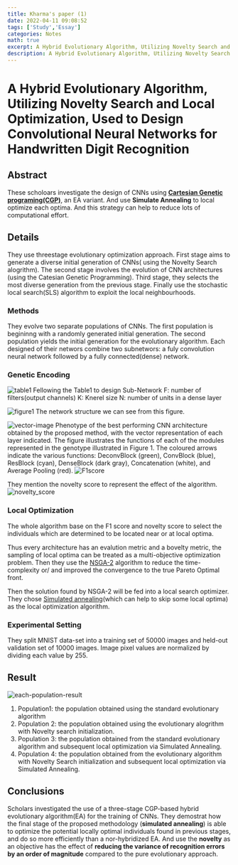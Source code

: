 ```yaml
---
title: Kharma's paper (1)
date: 2022-04-11 09:08:52
tags: ['Study','Essay']
categories: Notes
math: true
excerpt: A Hybrid Evolutionary Algorithm, Utilizing Novelty Search and Local Optimization, Used to Design Convolutional Neural Networks for Handwritten Digit Recognition
description: A Hybrid Evolutionary Algorithm, Utilizing Novelty Search and Local Optimization, Used to Design Convolutional Neural Networks for Handwritten Digit Recognition
---
```

# A Hybrid Evolutionary Algorithm, Utilizing Novelty Search and Local Optimization, Used to Design Convolutional Neural Networks for Handwritten Digit Recognition

## Abstract

These scholoars investigate the design of CNNs using **[Cartesian Genetic programing(CGP)](https://blog.csdn.net/qq_44186838/article/details/109197192)**, an EA variant. And use **Simulate Annealing** to local optimize each optima. And this strategy can help to reduce lots of computational effort.

## Details

They use threestage evolutionary optimization approach. First stage aims to generate a diverse initial generation of CNNs( using the Novelty Search alogrithm). The second stage involves the evolution of CNN architectures (using the Catesian Genetic Programming). Third stage, they selects the most diverse generation from the previous stage. Finally use the stochastic local search(SLS) algorithm to exploit the local neighbourhoods.

### Methods

They evolve two separate populations of CNNs. The first population is begininng with a randomly generated initial generation. The second population yields the initial generation for the evolutionary algorithm. Each designed of their networs combine two subnetwors: a fuly convolution neural network followed by a fully connected(dense) network.

### Genetic Encoding
![table1](https://cdn.jsdelivr.net/gh/waterkingest/image_bed@master/20220411/table1.5m8u6sb1asc0.webp)
Fellowing the Table1 to design Sub-Network F: number of filters(output channels) K: Knerel size N: number of units in a dense layer

![figure1](https://cdn.jsdelivr.net/gh/waterkingest/image_bed@master/20220411/figure1.55v4ye4nkrw0.webp)
The network structure we can see from this figure.

![vector-image](https://cdn.jsdelivr.net/gh/waterkingest/image_bed@master/20220411/vector-image.vwegw63tgog.webp)
Phenotype of the best performing CNN architecture obtained by the proposed method, with the vector representation of each layer indicated. The figure illustrates the functions of each of the modules represented in the genotype illustrated in Figure 1. The coloured arrows indicate the various functions: DeconvBlock (green), ConvBlock (blue), ResBlock (cyan), DenseBlock (dark gray), Concatenation (white), and Average Pooling (red).
![F1score](https://cdn.jsdelivr.net/gh/waterkingest/image_bed@master/20220411/F1score.71l7dhskwz80.webp)

They mention the novelty score to represent the effect of the algorithm.
![novelty_score](https://cdn.jsdelivr.net/gh/waterkingest/image_bed@master/20220411/novelty_score.8rhten8x95g.webp)

### Local Optimization

The whole algorithm base on the F1 score and novelty score to select the individuals which are determined to be located near or at local optima.

Thus every architecture has an evalution metric and a bovelty metric, the sampling of local optima can be treated as a multi-objective optimization problem. Then they use the [NSGA-2](https://zhuanlan.zhihu.com/p/430976806) algorithm to reduce the time-complexity or/ and improved the convergence to the true Pareto Optimal front.

Then the solution found by NSGA-2 will be fed into a local search optimizer. They chose [Simulated annealing](https://blog.csdn.net/qq_44186838/article/details/109270349)(which can help to skip some local optima) as the local optimization algorithm.

### Experimental Setting

They split MNIST data-set into a training set of 50000 images and held-out validation set of 10000 images. Image pixel values are normalized by dividing each value by 255.

## Result

![each-population-result](https://cdn.jsdelivr.net/gh/waterkingest/image_bed@master/20220411/each-population-result.3777z8no7uo0.webp)
1. Population1: the population obtained using the standard evolutionary algorithm
2. Population 2: the population obtained using the evolutionary alogrithm with Novelty search initialization.
3. Population 3: the population obtained from the standard evolutionary algorithm and subsequent local optimization via Simulated Annealing.
4. Population 4: the population obtained from the evolutionary algorithm with Novelty Search initialization and subsequent local optimization via Simulated Annealing.

## Conclusions
Scholars investigated the use of a three-stage CGP-based hybrid evolutionary algorithm(EA) for the training of CNNs. They demostrat how the final stage of the proposed methodology (**simulated annealing**) is able to optimize the potential locally optimal individuals found in previous stages, and do so more efficiently than a nor-hybridized EA. And use the **novelty** as an objective has the effect of **reducing the variance of recognition errors by an order of magnitude** compared to the pure evolutionary approach.